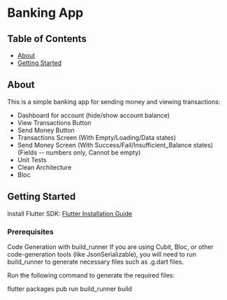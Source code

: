 # Banking App

## Table of Contents

- [About](#about)
- [Getting Started](#getting_started)

## About <a name = "about"></a>

This is a simple banking app for sending money and viewing transactions:
- Dashboard for account (hide/show account balance)
- View Transactions Button
- Send Money Button
- Transactions Screen (With Empty/Loading/Data states)
- Send Money Screen (With Success/Fail/Insufficient_Balance states) (Fields -- numbers only, Cannot be empty)
- Unit Tests
- Clean Architecture
- Bloc

## Getting Started <a name = "getting_started"></a>

Install Flutter SDK: [Flutter Installation Guide](https://docs.flutter.dev/get-started/install?_gl=1*18n5z5l*_gcl_aw*R0NMLjE3MzIwNDA3ODkuQ2owS0NRaUFpX0c1QmhEWEFSSXNBTjVTWDdyTDhZMW9UdkNMUThqamFiV1o3SjZlRDB3SC1FX1hUUWFVeVZMRG9oY1RXQXR5cmdRTGp4c2FBcHJFRUFMd193Y0I.*_gcl_dc*R0NMLjE3MzIwNDA3ODkuQ2owS0NRaUFpX0c1QmhEWEFSSXNBTjVTWDdyTDhZMW9UdkNMUThqamFiV1o3SjZlRDB3SC1FX1hUUWFVeVZMRG9oY1RXQXR5cmdRTGp4c2FBcHJFRUFMd193Y0I.*_ga*MTMwNTM1NDk3NC4xNjk1NDQxNzA1*_ga_04YGWK0175*MTczMjA0MDc4OC40MC4wLjE3MzIwNDA3ODguMC4wLjA.)

### Prerequisites

Code Generation with build_runner
If you are using Cubit, Bloc, or other code-generation tools (like JsonSerializable), you will need to run build_runner to generate necessary files such as .g.dart files.

Run the following command to generate the required files:

flutter packages pub run build_runner build




